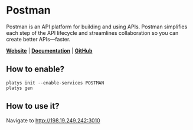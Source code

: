 # Postman

Postman is an API platform for building and using APIs. Postman simplifies each step of the API lifecycle and streamlines collaboration so you can create better APIs—faster.

**[Website](https://www.postman.com/)** | **[Documentation](https://learning.postman.com/docs/getting-started/introduction/)** | **[GitHub](https://github.com/postmanlabs/postman-runtime)**

## How to enable?

```
platys init --enable-services POSTMAN
platys gen
```

## How to use it?

Navigate to <http://198.19.249.242:3010>